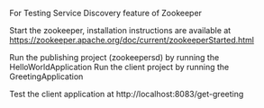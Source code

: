 For Testing Service Discovery feature of Zookeeper

Start the zookeeper, installation instructions are available at 
https://zookeeper.apache.org/doc/current/zookeeperStarted.html

Run the publishing project (zookeepersd) by running the HelloWorldApplication
Run the client project by running the GreetingApplication

Test the client application at
http://localhost:8083/get-greeting
